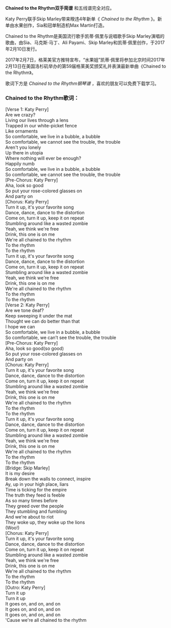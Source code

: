 

**Chained to the Rhythm双手简谱** 和五线谱完全对应。

Katy Perry联手Skip Marley带来暌违4年新单《 _Chained to the Rhythm_
》。新单由水果创作，Sia和冠单制造机Max Martin打造。

Chained to the Rhythm是美国流行歌手凯蒂·佩里与说唱歌手Skip Marley演唱的歌曲，由Sia、马克斯·马丁、Ali
Payami、Skip Marley和凯蒂·佩里创作，于2017年2月10日发行。

2017年2月7日，格莱美官方推特宣布，“水果姐”凯蒂·佩里将参加北京时间2017年2月13日在美国洛杉矶举办的第59届格莱美奖颁奖礼并表演最新单曲《Chained
to the Rhythm》。

歌词下方是 _Chained to the Rhythm钢琴谱_ ，喜欢的朋友可以免费下载学习。

### Chained to the Rhythm歌词：

[Verse 1: Katy Perry]  
Are we crazy?  
Living our lives through a lens  
Trapped in our white-picket fence  
Like ornaments  
So comfortable, we live in a bubble, a bubble  
So comfortable, we cannot see the trouble, the trouble  
Aren't you lonely  
Up there in utopia  
Where nothing will ever be enough?  
Happily numb  
So comfortable, we live in a bubble, a bubble  
So comfortable, we cannot see the trouble, the trouble  
[Pre-Chorus: Katy Perry]  
Aha, look so good  
So put your rose-colored glasses on  
And party on  
[Chorus: Katy Perry]  
Turn it up, it's your favorite song  
Dance, dance, dance to the distortion  
Come on, turn it up, keep it on repeat  
Stumbling around like a wasted zombie  
Yeah, we think we're free  
Drink, this one is on me  
We're all chained to the rhythm  
To the rhythm  
To the rhythm  
Turn it up, it's your favorite song  
Dance, dance, dance to the distortion  
Come on, turn it up, keep it on repeat  
Stumbling around like a wasted zombie  
Yeah, we think we're free  
Drink, this one is on me  
We're all chained to the rhythm  
To the rhythm  
To the rhythm  
[Verse 2: Katy Perry]  
Are we tone deaf?  
Keep sweeping it under the mat  
Thought we can do better than that  
I hope we can  
So comfortable, we live in a bubble, a bubble  
So comfortable, we can’t see the trouble, the trouble  
[Pre-Chorus: Katy Perry]  
Aha, look so good(so good)  
So put your rose-colored glasses on  
And party on  
[Chorus: Katy Perry]  
Turn it up, it's your favorite song  
Dance, dance, dance to the distortion  
Come on, turn it up, keep it on repeat  
Stumbling around like a wasted zombie  
Yeah, we think we're free  
Drink, this one is on me  
We're all chained to the rhythm  
To the rhythm  
To the rhythm  
Turn it up, it's your favorite song  
Dance, dance, dance to the distortion  
Come on, turn it up, keep it on repeat  
Stumbling around like a wasted zombie  
Yeah, we think we're free  
Drink, this one is on me  
We're all chained to the rhythm  
To the rhythm  
To the rhythm  
[Bridge: Skip Marley]  
It is my desire  
Break down the walls to connect, inspire  
Ay, up in your high place, liars  
Time is ticking for the empire  
The truth they feed is feeble  
As so many times before  
They greed over the people  
They stumbling and fumbling  
And we're about to riot  
They woke up, they woke up the lions  
(Woo!)  
[Chorus: Katy Perry]  
Turn it up, it's your favorite song  
Dance, dance, dance to the distortion  
Come on, turn it up, keep it on repeat  
Stumbling around like a wasted zombie  
Yeah, we think we're free  
Drink, this one is on me  
We're all chained to the rhythm  
To the rhythm  
To the rhythm  
[Outro: Katy Perry]  
Turn it up  
Turn it up  
It goes on, and on, and on  
It goes on, and on, and on  
It goes on, and on, and on  
'Cause we're all chained to the rhythm

